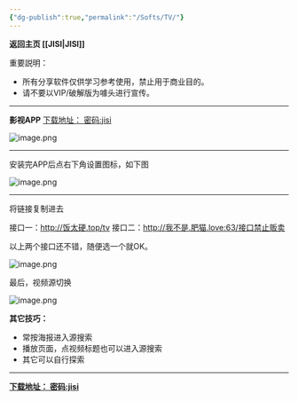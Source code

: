 ```yaml
---
{"dg-publish":true,"permalink":"/Softs/TV/"}
---
```



**返回主页 [[JISI\|JISI]]**

重要説明：
- 所有分享软件仅供学习参考使用，禁止用于商业目的。
- 请不要以VIP/破解版为噱头进行宣传。

---
**影视APP**
[下载地址： 密码:jisi](https://jisi.lanzout.com/b012v17ve)

![image.png](https://tc.jisicn.top/img/202306162217551.png)

---

安装完APP后点右下角设置图标，如下图

![image.png](https://tc.jisicn.top/img/202306162226998.png)

---

将链接复制进去

接口一：http://饭太硬.top/tv
接口二：http://我不是.肥猫.love:63/接口禁止贩卖

以上两个接口还不错，随便选一个就OK。

![image.png](https://tc.jisicn.top/img/202306162225652.png)


最后，视频源切换

![image.png](https://tc.jisicn.top/img/202306162231603.png)

**其它技巧：**
- 常按海报进入源搜索
- 播放页面，点视频标题也可以进入源搜索
- 其它可以自行探索

---

**[下载地址： 密码:jisi](https://jisi.lanzout.com/b012v17ve)**

